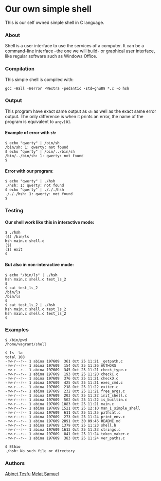 # Our own simple shell

This is our self owned simple shell in C language.

### About

Shell is a user interface to use the services of a computer. It can be a command-line interface –the one we will build- or graphical user interface, like regular software such as Windows Office.

### Compilation
This simple shell is compiled with:
```
gcc -Wall -Werror -Wextra -pedantic -std=gnu89 *.c -o hsh
```

### Output
This program have exact same output as ```sh``` as well as the exact same error output. The only difference is when it prints an error, the name of the program is equivalent to ```argv[0]```.

#### Example of error with ```sh```:
```
$ echo "qwerty" | /bin/sh
/bin/sh: 1: qwerty: not found
$ echo "qwerty" | /bin/../bin/sh
/bin/../bin/sh: 1: qwerty: not found
$
```

#### Error with our program:

```
$ echo "qwerty" | ./hsh
./hsh: 1: qwerty: not found
$ echo "qwerty" | ./././hsh
./././hsh: 1: qwerty: not found
$
```
### Testing
#### Our shell work like this in interactive mode:
```
$ ./hsh
($) /bin/ls
hsh main.c shell.c
($)
($) exit
$
```

#### But also in non-interactive mode:
```
$ echo "/bin/ls" | ./hsh
hsh main.c shell.c test_ls_2
$
$ cat test_ls_2
/bin/ls
/bin/ls
$
$ cat test_ls_2 | ./hsh
hsh main.c shell.c test_ls_2
hsh main.c shell.c test_ls_2
$
```
### Examples
```
$ /bin/pwd
/home/vagrant/shell
```

```
$ ls -la
total 108
-rw-r--r-- 1 abina 197609  361 Oct 25 11:21 _getpath.c
-rw-r--r-- 1 abina 197609  154 Oct 25 11:26 AUTHORS
-rw-r--r-- 1 abina 197609  345 Oct 25 11:21 check_type.c
-rw-r--r-- 1 abina 197609  193 Oct 25 11:20 checkC.c
-rw-r--r-- 1 abina 197609  376 Oct 25 11:21 checkD.c
-rw-r--r-- 1 abina 197609  425 Oct 25 11:21 exec_cmd.c
-rw-r--r-- 1 abina 197609  218 Oct 25 11:22 exiter.c
-rw-r--r-- 1 abina 197609  232 Oct 25 11:21 free_args.c
-rw-r--r-- 1 abina 197609  203 Oct 25 11:22 init_shell.c
-rw-r--r-- 1 abina 197609  502 Oct 25 11:22 is_builtin.c
-rw-r--r-- 1 abina 197609 1083 Oct 25 11:21 main.c
-rw-r--r-- 1 abina 197609 1521 Oct 25 12:10 man_1_simple_shell
-rw-r--r-- 1 abina 197609  611 Oct 25 11:25 pathcat.c
-rw-r--r-- 1 abina 197609  273 Oct 25 11:24 print_env.c
-rw-r--r-- 1 abina 197609 2891 Oct 30 09:46 README.md
-rw-r--r-- 1 abina 197609 1379 Oct 25 11:23 shell.h
-rw-r--r-- 1 abina 197609 1613 Oct 25 11:23 strings.c
-rw-r--r-- 1 abina 197609  841 Oct 25 11:24 token_maker.c
-rw-r--r-- 1 abina 197609  383 Oct 25 11:24 ver_paths.c
```

```
$ Ethio
./hsh: No such file or directory
```

### Authors
[Abinet Tesfu](https://github.com/Abinet508)
[Melat Samuel](https://github.com/melatsam)
